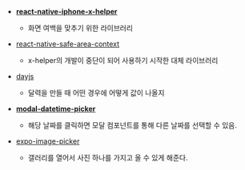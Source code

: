 - **[react-native-iphone-x-helper](https://github.com/ptelad/react-native-iphone-x-helper)**
  
  - 화면 여백을 맞추기 위한 라이브러리

- [react-native-safe-area-context](https://www.npmjs.com/package/react-native-safe-area-context)
  
  - x-helper의 개발이 중단이 되어 사용하기 시작한 대체 라이브러리

- [dayjs](https://www.npmjs.com/package/dayjs)
  
  - 달력을 만들 때 어떤 경우에 어떻게 값이 나올지

- [**modal-datetime-picker**](https://www.npmjs.com/package/react-native-modal-datetime-picker)
  
  - 해당 날짜를 클릭하면 모달 컴포넌트를 통해 다른 날짜를 선택할 수 있음.

- [expo-image-picker](https://www.npmjs.com/package/expo-image-picker)
  
  - 갤러리를 열어서 사진 하나를 가지고 올 수 있게 해준다.
